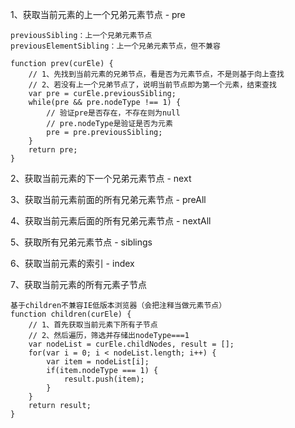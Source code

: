 1、获取当前元素的上一个兄弟元素节点 - pre

```
previousSibling：上一个兄弟元素节点
previousElementSibling：上一个兄弟元素节点，但不兼容

function prev(curEle) {
	// 1、先找到当前元素的兄弟节点，看是否为元素节点，不是则基于向上查找
	// 2、若没有上一个兄弟节点了，说明当前节点即为第一个元素，结束查找
	var pre = curEle.previousSibling;
	while(pre && pre.nodeType !== 1) {
		// 验证pre是否存在，不存在则为null
		// pre.nodeType是验证是否为元素
		pre = pre.previousSibling;
	}
	return pre;
}
```

2、获取当前元素的下一个兄弟元素节点 - next

3、获取当前元素前面的所有兄弟元素节点 - preAll

4、获取当前元素后面的所有兄弟元素节点 - nextAll

5、获取所有兄弟元素节点 - siblings

6、获取当前元素的索引 - index

7、获取当前元素的所有元素子节点

```
基于children不兼容IE低版本浏览器（会把注释当做元素节点）
function children(curEle) {
	// 1、首先获取当前元素下所有子节点
	// 2、然后遍历，筛选并存储出nodeType===1
	var nodeList = curEle.childNodes, result = [];
	for(var i = 0; i < nodeList.length; i++) {
		var item = nodeList[i];
		if(item.nodeType === 1) {
			result.push(item);
		}
	}
	return result;
}
```

